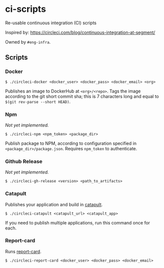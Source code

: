 # ci-scripts

Re-usable continuous integration (CI) scripts

Inspired by: https://circleci.com/blog/continuous-integration-at-segment/

Owned by `#eng-infra`.

## Scripts

### Docker

```
$ ./circleci-docker <docker_user> <docker_pass> <docker_email> <org>
```

Publishes an image to DockerHub at `<org>/<repo>`.
Tags the image according to the git short commit sha; this is 7 characters long and equal to `$(git rev-parse --short HEAD)`.

### Npm

_Not yet implemented._

```
$ ./circleci-npm <npm_token> <package_dir>
```

Publish package to NPM, according to configuration specified in `<package_dir>/package.json`.
Requires `npm_token` to authenticate.

### Github Release

_Not yet implemented._

```
$ ./circleci-gh-release <version> <path_to_artifacts>
```

### Catapult

Publishes your application and build in [catapult](github.com/clever/catapult).

```
$ ./circleci-catapult <catapult_url> <catapult_app>
```

If you need to publish multiple applications, run this command once for each.

### Report-card

Runs [report-card](github.com/clever/report-card).

```
$ ./circleci-report-card <docker_user> <docker_pass> <docker_email>
```
